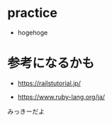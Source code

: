 # practice
 - hogehoge

# 参考になるかも
 - https://railstutorial.jp/

 - https://www.ruby-lang.org/ja/

 みっきーだよ